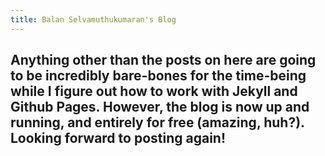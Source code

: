 ```yaml
---
title: Balan Selvamuthukumaran's Blog
---
```


## Anything other than the posts on here are going to be incredibly bare-bones for the time-being while I figure out how to work with Jekyll and Github Pages. However, the blog is now up and running, and entirely for free (amazing, huh?). Looking forward to posting again!


